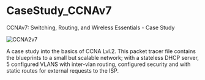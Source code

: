 # CaseStudy_CCNAv7
CCNAv7: Switching, Routing, and Wireless Essentials - Case Study

![CCNA2v7](https://github.com/RaineRoberts/CaseStudy_CCNAv7/assets/173008822/95196ddd-8a91-4bf8-9e90-cea9e6486316)


A case study into the basics of CCNA Lvl.2. This packet tracer file contains the blueprints to a small but scalable network; with a stateless DHCP server, 5 configured VLANS with inter-vlan routing, configured security and with static routes for external requests to the ISP. 
